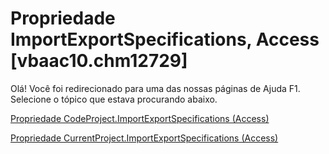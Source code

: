 
# Propriedade ImportExportSpecifications, Access [vbaac10.chm12729]

Olá! Você foi redirecionado para uma das nossas páginas de Ajuda F1. Selecione o tópico que estava procurando abaixo.

[Propriedade CodeProject.ImportExportSpecifications (Access)](http://msdn.microsoft.com/library/100a7924-3f4e-9dec-756e-9aa6f8abba19%28Office.15%29.aspx)

[Propriedade CurrentProject.ImportExportSpecifications (Access)](http://msdn.microsoft.com/library/b614eb40-d9cd-d615-41c9-c6980ea85006%28Office.15%29.aspx)

